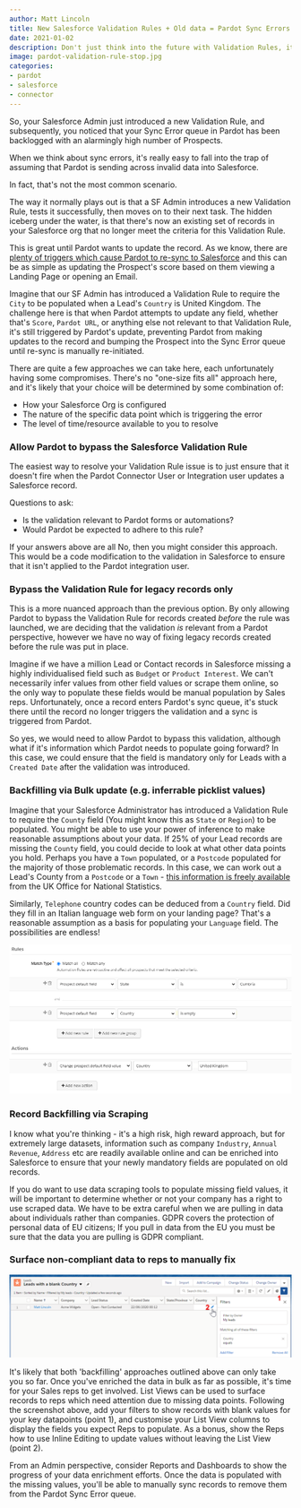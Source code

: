 ```yaml
---
author: Matt Lincoln
title: New Salesforce Validation Rules + Old data = Pardot Sync Errors
date: 2021-01-02
description: Don't just think into the future with Validation Rules, it's likely that your biggest problems are in the past...
image: pardot-validation-rule-stop.jpg
categories:
- pardot
- salesforce
- connector 
---
```


So, your Salesforce Admin just introduced a new Validation Rule, and subsequently, you noticed that your Sync Error queue in Pardot has been backlogged with an alarmingly high number of Prospects. 

When we think about sync errors, it's really easy to fall into the trap of assuming that Pardot is sending across invalid data into Salesforce.

In fact, that's not the most common scenario.

The way it normally plays out is that a SF Admin introduces a new Validation Rule, tests it successfully, then moves on to their next task. The hidden iceberg under the water, is that there's now an existing set of records in your Salesforce org that no longer meet the criteria for this Validation Rule.

This is great until Pardot wants to update the record. As we know, there are [plenty of triggers which cause Pardot to re-sync to Salesforce](https://help.salesforce.com/articleView?id=pardot_activities_that_trigger_a_sync_from_pardot_to_salesforce.htm&type=5) and this can be as simple as updating the Prospect's score based on them viewing a Landing Page or opening an Email.

Imagine that our SF Admin has introduced a Validation Rule to require the `City` to be populated when a Lead's `Country` is United Kingdom. The challenge here is that when Pardot attempts to update any field, whether that's `Score`, `Pardot URL`, or anything else not relevant to that Validation Rule, it's still triggered by Pardot's update, preventing Pardot from making updates to the record and bumping the Prospect into the Sync Error queue until re-sync is manually re-initiated.

There are quite a few approaches we can take here, each unfortunately having some compromises. There's no "one-size fits all" approach here, and it's likely that your choice will be determined by some combination of:

*   How your Salesforce Org is configured
*   The nature of the specific data point which is triggering the error
*   The level of time/resource available to you to resolve

### Allow Pardot to bypass the Salesforce Validation Rule

The easiest way to resolve your Validation Rule issue is to just ensure that it doesn't fire when the Pardot Connector User or Integration user updates a Salesforce record.

Questions to ask:

*   Is the validation relevant to Pardot forms or automations?
*   Would Pardot be expected to adhere to this rule?

If your answers above are all No, then you might consider this approach. This would be a code modification to the validation in Salesforce to ensure that it isn't applied to the Pardot integration user.

### Bypass the Validation Rule for legacy records only

This is a more nuanced approach than the previous option. By only allowing Pardot to bypass the Validation Rule for records created *before* the rule was launched, we are deciding that the validation *is* relevant from a Pardot perspective, however we have no way of fixing legacy records created before the rule was put in place.

Imagine if we have a million Lead or Contact records in Salesforce missing a highly individualised field such as `Budget` or `Product Interest`. We can't necessarily infer values from other field values or scrape them online, so the only way to populate these fields would be manual population by Sales reps. Unfortunately, once a record enters Pardot's sync queue, it's stuck there until the record no longer triggers the validation and a sync is triggered from Pardot. 

So yes, we would need to allow Pardot to bypass this validation, although what if it's information which Pardot needs to populate going forward? In this case, we could ensure that the field is mandatory only for Leads with a `Created Date` after the validation was introduced.

### Backfilling via Bulk update (e.g. inferrable picklist values)

Imagine that your Salesforce Administrator has introduced a Validation Rule to require the `County` field (You might know this as `State` or `Region`) to be populated. You might be able to use your power of inference to make reasonable assumptions about your data. If 25% of your Lead records are missing the `County` field, you could decide to look at what other data points you hold. Perhaps you have a `Town` populated, or a `Postcode` populated for the majority of those problematic records. In this case, we can work out a Lead's County from a `Postcode` or a `Town` - [this information is freely available](https://geoportal.statistics.gov.uk/datasets/ons-postcode-directory-november-2019) from the UK Office for National Statistics.

Similarly, `Telephone` country codes can be deduced from a `Country` field. Did they fill in an Italian language web form on your landing page? That's a reasonable assumption as a basis for populating your `Language` field. The possibilities are endless!

![](country-enrichment.png)

### Record Backfilling via Scraping

I know what you're thinking - it's a high risk, high reward approach, but for extremely large datasets, information such as company `Industry`, `Annual Revenue`, `Address` etc are readily available online and can be enriched into Salesforce to ensure that your newly mandatory fields are populated on old records.

If you do want to use data scraping tools to populate missing field values, it will be important to determine whether or not your company has a right to use scraped data. We have to be extra careful when we are pulling in data about individuals rather than companies. GDPR covers the protection of personal data of EU citizens; If you pull in data from the EU you must be sure that the data you are pulling is GDPR compliant.

### Surface non-compliant data to reps to manually fix

![](salesforce-list-view-data-encrichment.png)

It's likely that both 'backfilling' approaches outlined above can only take you so far. Once you've enriched the data in bulk as far as possible, it's time for your Sales reps to get involved. List Views can be used to surface records to reps which need attention due to missing data points. Following the screenshot above, add your filters to show records with blank values for your key datapoints (point 1), and customise your List View columns to display the fields you expect Reps to populate. As a bonus, show the Reps how to use Inline Editing to update values without leaving the List View (point 2).

From an Admin perspective, consider Reports and Dashboards to show the progress of your data enrichment efforts. Once the data is populated with the missing values, you'll be able to manually sync records to remove them from the Pardot Sync Error queue.